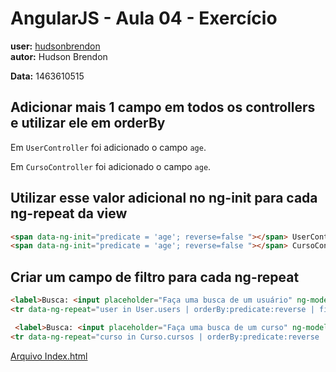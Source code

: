 # AngularJS - Aula 04 - Exercício  
**user:** [hudsonbrendon](https://github.com/hudsonbrendon)  
**autor:** Hudson Brendon

**Data:** 1463610515

## Adicionar mais 1 campo em todos os controllers e utilizar ele em orderBy

Em `UserController` foi adicionado o campo `age`.

Em `CursoController` foi adicionado o campo `age`.


## Utilizar esse valor adicional no ng-init para cada ng-repeat da view

```html
<span data-ng-init="predicate = 'age'; reverse=false "></span> UserController
<span data-ng-init="predicate = 'age'; reverse=false "></span> CursoController


```

## Criar um campo de filtro para cada ng-repeat

```html
<label>Busca: <input placeholder="Faça uma busca de um usuário" ng-model="searchUser"></label>
<tr data-ng-repeat="user in User.users | orderBy:predicate:reverse | filter:searchUser">
```

```html
 <label>Busca: <input placeholder="Faça uma busca de um curso" ng-model="searchCurso"></label>
<tr data-ng-repeat="curso in Curso.cursos | orderBy:predicate:reverse | filter:searchCurso">
```

[Arquivo Index.html](https://github.com/webschool-io/be-mean-instagram-angular1-exercises/blob/master/class-04/hudsonbrendon/index.html)
